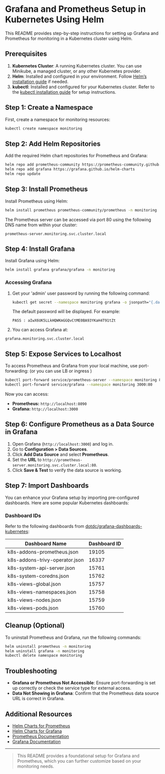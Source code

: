 # Grafana and Prometheus Setup in Kubernetes Using Helm

This README provides step-by-step instructions for setting up Grafana and Prometheus for monitoring in a Kubernetes cluster using Helm.

## Prerequisites

1. **Kubernetes Cluster**: A running Kubernetes cluster. You can use Minikube, a managed cluster, or any other Kubernetes provider.
2. **Helm**: Installed and configured in your environment. Follow [Helm’s installation guide](https://helm.sh/docs/intro/install/) if needed.
3. **kubectl**: Installed and configured for your Kubernetes cluster. Refer to the [kubectl installation guide](https://kubernetes.io/docs/tasks/tools/install-kubectl/) for setup instructions.
## Step 1: Create a Namespace

First, create a namespace for monitoring resources:

```bash
kubectl create namespace monitoring
```

## Step 2: Add Helm Repositories

Add the required Helm chart repositories for Prometheus and Grafana:

```bash
helm repo add prometheus-community https://prometheus-community.github.io/helm-charts
helm repo add grafana https://grafana.github.io/helm-charts
helm repo update
```

## Step 3: Install Prometheus

Install Prometheus using Helm:

```bash
helm install prometheus prometheus-community/prometheus -n monitoring
```

The Prometheus server can be accessed via port 80 using the following DNS name from within your cluster:

```
prometheus-server.monitoring.svc.cluster.local
```

## Step 4: Install Grafana

Install Grafana using Helm:

```bash
helm install grafana grafana/grafana -n monitoring
```

### Accessing Grafana

1. Get your 'admin' user password by running the following command:

   ```bash
   kubectl get secret --namespace monitoring grafana -o jsonpath="{.data.admin-password}" | base64 --decode ; echo
   ```

   The default password will be displayed. For example:
   ```
   PASS : aIwX6UK5LLkHQWKmGGQvCtME0BA93YKaH4T91tZt
   ```

2. You can access Grafana at:

```
grafana.monitoring.svc.cluster.local
```

## Step 5: Expose Services to Localhost

To access Prometheus and Grafana from your local machine, use port-forwarding: (or you can use LB or ingress )

```bash
kubectl port-forward service/prometheus-server --namespace monitoring 8090:80
kubectl port-forward service/grafana --namespace monitoring 3000:80
```

Now you can access:
- **Prometheus:** `http://localhost:8090`
- **Grafana:** `http://localhost:3000`

## Step 6: Configure Prometheus as a Data Source in Grafana

1. Open Grafana (`http://localhost:3000`) and log in.
2. Go to **Configuration > Data Sources**.
3. Click **Add Data Source** and select **Prometheus**.
4. Set the **URL** to `http://prometheus-server.monitoring.svc.cluster.local:80`.
5. Click **Save & Test** to verify the data source is working.


## Step 7: Import Dashboards

You can enhance your Grafana setup by importing pre-configured dashboards. Here are some popular Kubernetes dashboards:

### Dashboard IDs

Refer to the following dashboards from [dotdc/grafana-dashboards-kubernetes](https://github.com/dotdc/grafana-dashboards-kubernetes):

| Dashboard Name                      | Dashboard ID |
|-------------------------------------|--------------|
| k8s-addons-prometheus.json         | 19105        |
| k8s-addons-trivy-operator.json     | 16337        |
| k8s-system-api-server.json          | 15761        |
| k8s-system-coredns.json             | 15762        |
| k8s-views-global.json               | 15757        |
| k8s-views-namespaces.json           | 15758        |
| k8s-views-nodes.json                | 15759        |
| k8s-views-pods.json                 | 15760        |


## Cleanup (Optional)

To uninstall Prometheus and Grafana, run the following commands:

```bash
helm uninstall prometheus -n monitoring
helm uninstall grafana -n monitoring
kubectl delete namespace monitoring
```

## Troubleshooting

- **Grafana or Prometheus Not Accessible**: Ensure port-forwarding is set up correctly or check the service type for external access.
- **Data Not Showing in Grafana**: Confirm that the Prometheus data source URL is correct in Grafana.

## Additional Resources

- [Helm Charts for Prometheus](https://github.com/prometheus-community/helm-charts)
- [Helm Charts for Grafana](https://github.com/grafana/helm-charts)
- [Prometheus Documentation](https://prometheus.io/docs/)
- [Grafana Documentation](https://grafana.com/docs/)

---

> This README provides a foundational setup for Grafana and Prometheus, which you can further customize based on your monitoring needs.